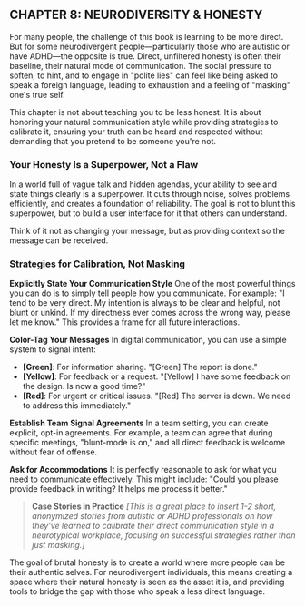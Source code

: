 ## CHAPTER 8: NEURODIVERSITY & HONESTY

For many people, the challenge of this book is learning to be more direct. But for some neurodivergent people—particularly those who are autistic or have ADHD—the opposite is true. Direct, unfiltered honesty is often their baseline, their natural mode of communication. The social pressure to soften, to hint, and to engage in "polite lies" can feel like being asked to speak a foreign language, leading to exhaustion and a feeling of "masking" one's true self.

This chapter is not about teaching you to be less honest. It is about honoring your natural communication style while providing strategies to calibrate it, ensuring your truth can be heard and respected without demanding that you pretend to be someone you're not.

### Your Honesty Is a Superpower, Not a Flaw

In a world full of vague talk and hidden agendas, your ability to see and state things clearly is a superpower. It cuts through noise, solves problems efficiently, and creates a foundation of reliability. The goal is not to blunt this superpower, but to build a user interface for it that others can understand.

Think of it not as changing your message, but as providing context so the message can be received.

### Strategies for Calibration, Not Masking

**Explicitly State Your Communication Style**
One of the most powerful things you can do is to simply tell people how you communicate. For example: "I tend to be very direct. My intention is always to be clear and helpful, not blunt or unkind. If my directness ever comes across the wrong way, please let me know." This provides a frame for all future interactions.

**Color-Tag Your Messages**
In digital communication, you can use a simple system to signal intent:
*   **[Green]**: For information sharing. "\[Green] The report is done."
*   **[Yellow]**: For feedback or a request. "\[Yellow] I have some feedback on the design. Is now a good time?"
*   **[Red]**: For urgent or critical issues. "\[Red] The server is down. We need to address this immediately."

**Establish Team Signal Agreements**
In a team setting, you can create explicit, opt-in agreements. For example, a team can agree that during specific meetings, "blunt-mode is on," and all direct feedback is welcome without fear of offense.

**Ask for Accommodations**
It is perfectly reasonable to ask for what you need to communicate effectively. This might include: "Could you please provide feedback in writing? It helps me process it better."

> **Case Stories in Practice**
> *[This is a great place to insert 1-2 short, anonymized stories from autistic or ADHD professionals on how they've learned to calibrate their direct communication style in a neurotypical workplace, focusing on successful strategies rather than just masking.]*

The goal of brutal honesty is to create a world where more people can be their authentic selves. For neurodivergent individuals, this means creating a space where their natural honesty is seen as the asset it is, and providing tools to bridge the gap with those who speak a less direct language.
